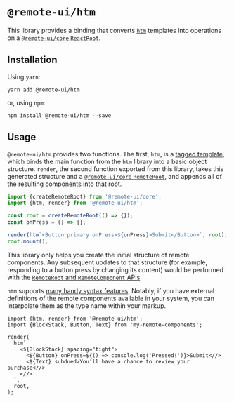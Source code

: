 # `@remote-ui/htm`

This library provides a binding that converts [`htm`](https://github.com/developit/htm) templates into operations on a [`@remote-ui/core` `ReactRoot`](../core#remoteroot).

## Installation

Using `yarn`:

```
yarn add @remote-ui/htm
```

or, using `npm`:

```
npm install @remote-ui/htm --save
```

## Usage

`@remote-ui/htm` provides two functions. The first, `htm`, is a [tagged template](https://developer.mozilla.org/en-US/docs/Web/JavaScript/Reference/Template_literals#Tagged_templates), which binds the main function from the `htm` library into a basic object structure. `render`, the second function exported from this library, takes this generated structure and a [`@remote-ui/core` `RemoteRoot`](../core#remoteroot), and appends all of the resulting components into that root.

```ts
import {createRemoteRoot} from '@remote-ui/core';
import {htm, render} from '@remote-ui/htm';

const root = createRemoteRoot(() => {});
const onPress = () => {};

render(htm`<Button primary onPress=${onPress}>Submit</Button>`, root);
root.mount();
```

This library only helps you create the initial structure of remote components. Any subsequent updates to that structure (for example, responding to a button press by changing its content) would be performed with the [`RemoteRoot` and `RemoteComponent` APIs](../core).

`htm` supports [many handy syntax features](https://github.com/developit/htm#syntax-like-jsx-but-also-lit). Notably, if you have external definitions of the remote components available in your system, you can interpolate them as the type name within your markup.

```tsx
import {htm, render} from '@remote-ui/htm';
import {BlockStack, Button, Text} from 'my-remote-components';

render(
  htm`
    <${BlockStack} spacing="tight">
      <${Button} onPress=${() => console.log('Pressed!')}>Submit<//>
      <${Text} subdued>You’ll have a chance to review your purchase<//>
    <//>
  `,
  root,
);
```
